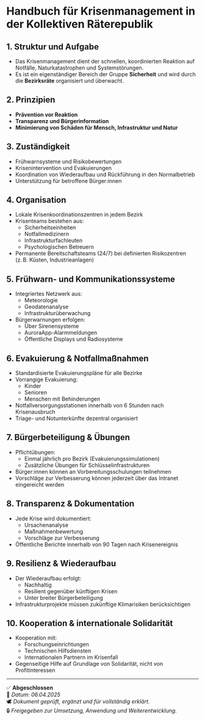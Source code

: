 # Handbuch für Krisenmanagement in der Kollektiven Räterepublik

## 1. Struktur und Aufgabe
- Das Krisenmanagement dient der schnellen, koordinierten Reaktion auf Notfälle, Naturkatastrophen und Systemstörungen.
- Es ist ein eigenständiger Bereich der Gruppe **Sicherheit** und wird durch die **Bezirksräte** organisiert und überwacht.

## 2. Prinzipien
- **Prävention vor Reaktion**
- **Transparenz und Bürgerinformation**
- **Minimierung von Schäden für Mensch, Infrastruktur und Natur**

## 3. Zuständigkeit
- Frühwarnsysteme und Risikobewertungen
- Krisenintervention und Evakuierungen
- Koordination von Wiederaufbau und Rückführung in den Normalbetrieb
- Unterstützung für betroffene Bürger:innen

## 4. Organisation
- Lokale Krisenkoordinationszentren in jedem Bezirk
- Krisenteams bestehen aus:
  - Sicherheitseinheiten
  - Notfallmedizinern
  - Infrastrukturfachleuten
  - Psychologischen Betreuern
- Permanente Bereitschaftsteams (24/7) bei definierten Risikozentren (z. B. Küsten, Industrieanlagen)

## 5. Frühwarn- und Kommunikationssysteme
- Integriertes Netzwerk aus:
  - Meteorologie
  - Geodatenanalyse
  - Infrastrukturüberwachung
- Bürgerwarnungen erfolgen:
  - Über Sirenensysteme
  - AuroraApp-Alarmmeldungen
  - Öffentliche Displays und Radiosysteme

## 6. Evakuierung & Notfallmaßnahmen
- Standardisierte Evakuierungspläne für alle Bezirke
- Vorrangige Evakuierung:
  - Kinder
  - Senioren
  - Menschen mit Behinderungen
- Notfallversorgungsstationen innerhalb von 6 Stunden nach Krisenausbruch
- Triage- und Notunterkünfte dezentral organisiert

## 7. Bürgerbeteiligung & Übungen
- Pflichtübungen:
  - Einmal jährlich pro Bezirk (Evakuierungssimulationen)
  - Zusätzliche Übungen für Schlüsselinfrastrukturen
- Bürger:innen können an Vorbereitungsschulungen teilnehmen
- Vorschläge zur Verbesserung können jederzeit über das Intranet eingereicht werden

## 8. Transparenz & Dokumentation
- Jede Krise wird dokumentiert:
  - Ursachenanalyse
  - Maßnahmenbewertung
  - Vorschläge zur Verbesserung
- Öffentliche Berichte innerhalb von 90 Tagen nach Krisenereignis

## 9. Resilienz & Wiederaufbau
- Der Wiederaufbau erfolgt:
  - Nachhaltig
  - Resilient gegenüber künftigen Krisen
  - Unter breiter Bürgerbeteiligung
- Infrastrukturprojekte müssen zukünftige Klimarisiken berücksichtigen

## 10. Kooperation & internationale Solidarität
- Kooperation mit:
  - Forschungseinrichtungen
  - Technischen Hilfsdiensten
  - Internationalen Partnern im Krisenfall
- Gegenseitige Hilfe auf Grundlage von Solidarität, nicht von Profitinteressen

---

✅ **Abgeschlossen**  
📅 *Datum: 06.04.2025*  
🕊️ *Dokument geprüft, ergänzt und für vollständig erklärt.*  
🔒 *Freigegeben zur Umsetzung, Anwendung und Weiterentwicklung.*
